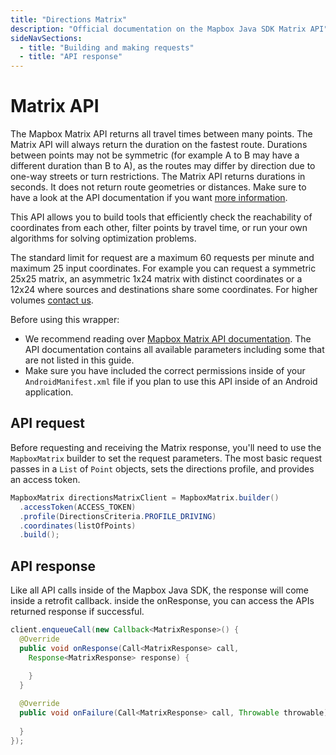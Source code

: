 ```yaml
---
title: "Directions Matrix"
description: "Official documentation on the Mapbox Java SDK Matrix API"
sideNavSections:
  - title: "Building and making requests"
  - title: "API response"
---
```


# Matrix API

The Mapbox Matrix API returns all travel times between many points. The Matrix API will always return the duration on the fastest route. Durations between points may not be symmetric (for example A to B may have a different duration than B to A), as the routes may differ by direction due to one-way streets or turn restrictions. The Matrix API returns durations in seconds. It does not return route geometries or distances. Make sure to have a look at the API documentation if you want [more information](https://www.mapbox.com/api-documentation/#matrix).

This API allows you to build tools that efficiently check the reachability of coordinates from each other, filter points by travel time, or run your own algorithms for solving optimization problems.

The standard limit for request are a maximum 60 requests per minute and maximum 25 input coordinates. For example you can request a symmetric 25x25 matrix, an asymmetric 1x24 matrix with distinct coordinates or a 12x24 where sources and destinations share some coordinates. For higher volumes [contact us](https://www.mapbox.com/contact/sales).

Before using this wrapper:

- We recommend reading over [Mapbox Matrix API documentation](https://www.mapbox.com/api-documentation/#matrix). The API documentation contains all available parameters including some that are not listed in this guide.
- Make sure you have included the correct permissions inside of your `AndroidManifest.xml` file if you plan to use this API inside of an Android application.

## API request

Before requesting and receiving the Matrix response, you'll need to use the `MapboxMatrix` builder to set the request parameters. The most basic request passes in a `List` of `Point` objects, sets the directions profile, and provides an access token.

```java
MapboxMatrix directionsMatrixClient = MapboxMatrix.builder()
  .accessToken(ACCESS_TOKEN)
  .profile(DirectionsCriteria.PROFILE_DRIVING)
  .coordinates(listOfPoints)
  .build();
```

## API response

Like all API calls inside of the Mapbox Java SDK, the response will come inside a retrofit callback. inside the onResponse, you can access the APIs returned response if successful.

```java
client.enqueueCall(new Callback<MatrixResponse>() {
  @Override
  public void onResponse(Call<MatrixResponse> call,
    Response<MatrixResponse> response) {
    
    }
  }

  @Override
  public void onFailure(Call<MatrixResponse> call, Throwable throwable) {
    
  }
});
```
